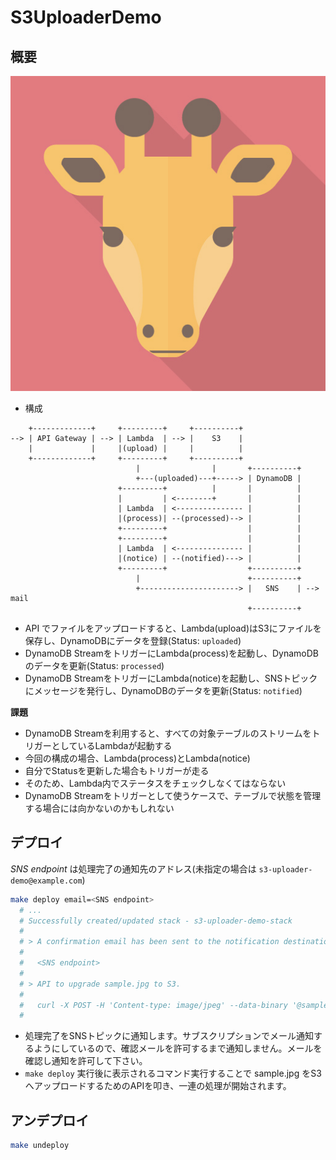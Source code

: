 # S3UploaderDemo

## 概要

![キリン](https://raw.githubusercontent.com/ot-nemoto/S3UploaderDemo/master/sample.jpg)

- 構成

```
    +-------------+     +---------+     +----------+
--> | API Gateway | --> | Lambda  | --> |    S3    |
    |             |     |(upload) |     |          |
    +-------------+     +---------+     +----------+
                            |                |       +----------+
                            +---(uploaded)---+-----> | DynamoDB |
                        +---------+          |       |          |
                        |         | <--------+       |          |
                        | Lambda  | <--------------- |          |
                        |(process)| --(processed)--> |          |
                        +---------+                  |          |
                        +---------+                  |          |
                        | Lambda  | <--------------- |          |
                        |(notice) | --(notified)---> |          |
                        +---------+                  +----------+
                            |                        +----------+
                            +----------------------> |   SNS    | --> mail
                                                     +----------+
```

- API でファイルをアップロードすると、Lambda(upload)はS3にファイルを保存し、DynamoDBにデータを登録(Status: `uploaded`)
- DynamoDB StreamをトリガーにLambda(process)を起動し、DynamoDBのデータを更新(Status: `processed`)
- DynamoDB StreamをトリガーにLambda(notice)を起動し、SNSトピックにメッセージを発行し、DynamoDBのデータを更新(Status: `notified`)

**課題**

- DynamoDB Streamを利用すると、すべての対象テーブルのストリームをトリガーとしているLambdaが起動する
- 今回の構成の場合、Lambda(process)とLambda(notice)
- 自分でStatusを更新した場合もトリガーが走る
- そのため、Lambda内でステータスをチェックしなくてはならない
- DynamoDB Streamをトリガーとして使うケースで、テーブルで状態を管理する場合には向かないのかもしれない

## デプロイ

_SNS endpoint_ は処理完了の通知先のアドレス(未指定の場合は `s3-uploader-demo@example.com`)

```sh
make deploy email=<SNS endpoint>
  # ...
  # Successfully created/updated stack - s3-uploader-demo-stack
  #
  # > A confirmation email has been sent to the notification destination.
  #
  #   <SNS endpoint>
  #
  # > API to upgrade sample.jpg to S3.
  #
  #   curl -X POST -H 'Content-type: image/jpeg' --data-binary '@sample.jpg' <Upload API>
  #
```

- 処理完了をSNSトピックに通知します。サブスクリプションでメール通知するようにしているので、確認メールを許可するまで通知しません。メールを確認し通知を許可して下さい。
- `make deploy` 実行後に表示されるコマンド実行することで sample.jpg をS3へアップロードするためのAPIを叩き、一連の処理が開始されます。

## アンデプロイ

```sh
make undeploy
```
